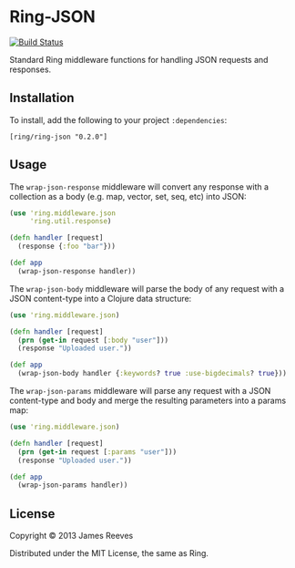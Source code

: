 # Ring-JSON

[![Build Status](https://secure.travis-ci.org/ring-clojure/ring-json.png)](http://travis-ci.org/ring-clojure/ring-json)

Standard Ring middleware functions for handling JSON requests and
responses.

## Installation

To install, add the following to your project `:dependencies`:

    [ring/ring-json "0.2.0"]

## Usage

The `wrap-json-response` middleware will convert any response with a
collection as a body (e.g. map, vector, set, seq, etc) into JSON:

```clojure
(use 'ring.middleware.json
     'ring.util.response)

(defn handler [request]
  (response {:foo "bar"}))

(def app
  (wrap-json-response handler))
```

The `wrap-json-body` middleware will parse the body of any request
with a JSON content-type into a Clojure data structure:

```clojure
(use 'ring.middleware.json)

(defn handler [request]
  (prn (get-in request [:body "user"]))
  (response "Uploaded user."))

(def app
  (wrap-json-body handler {:keywords? true :use-bigdecimals? true}))
```


The `wrap-json-params` middleware will parse any request with a JSON
content-type and body and merge the resulting parameters into a params
map:

```clojure
(use 'ring.middleware.json)

(defn handler [request]
  (prn (get-in request [:params "user"]))
  (response "Uploaded user."))

(def app
  (wrap-json-params handler))
```

## License

Copyright © 2013 James Reeves

Distributed under the MIT License, the same as Ring.
